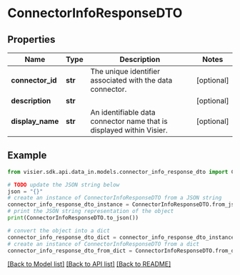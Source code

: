 # ConnectorInfoResponseDTO


## Properties

Name | Type | Description | Notes
------------ | ------------- | ------------- | -------------
**connector_id** | **str** | The unique identifier associated with the data connector. | [optional] 
**description** | **str** |  | [optional] 
**display_name** | **str** | An identifiable data connector name that is displayed within Visier. | [optional] 

## Example

```python
from visier.sdk.api.data_in.models.connector_info_response_dto import ConnectorInfoResponseDTO

# TODO update the JSON string below
json = "{}"
# create an instance of ConnectorInfoResponseDTO from a JSON string
connector_info_response_dto_instance = ConnectorInfoResponseDTO.from_json(json)
# print the JSON string representation of the object
print(ConnectorInfoResponseDTO.to_json())

# convert the object into a dict
connector_info_response_dto_dict = connector_info_response_dto_instance.to_dict()
# create an instance of ConnectorInfoResponseDTO from a dict
connector_info_response_dto_from_dict = ConnectorInfoResponseDTO.from_dict(connector_info_response_dto_dict)
```
[[Back to Model list]](../README.md#documentation-for-models) [[Back to API list]](../README.md#documentation-for-api-endpoints) [[Back to README]](../README.md)



